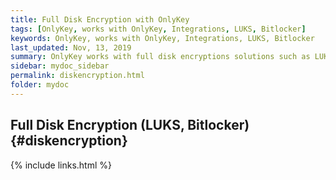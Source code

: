```yaml
---
title: Full Disk Encryption with OnlyKey
tags: [OnlyKey, works with OnlyKey, Integrations, LUKS, Bitlocker]
keywords: OnlyKey, works with OnlyKey, Integrations, LUKS, Bitlocker
last_updated: Nov, 13, 2019
summary: OnlyKey works with full disk encryptions solutions such as LUKS and Bitlocker
sidebar: mydoc_sidebar
permalink: diskencryption.html
folder: mydoc
---
```


## Full Disk Encryption (LUKS, Bitlocker) {#diskencryption}


{% include links.html %}
